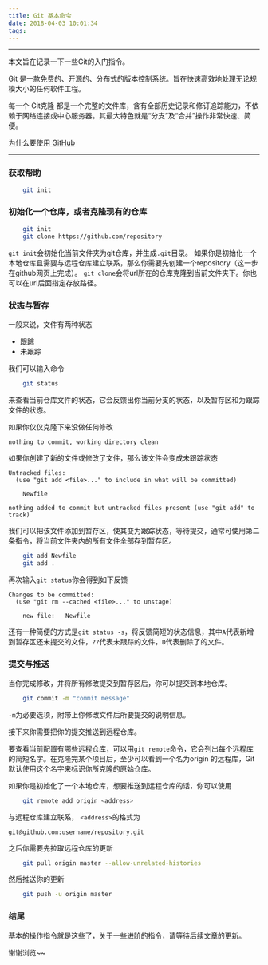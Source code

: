 ```yaml
---
title: Git 基本命令
date: 2018-04-03 10:01:34
tags:
---
```


------

本文旨在记录一下一些Git的入门指令。

Git 是一款免费的、开源的、分布式的版本控制系统。旨在快速高效地处理无论规模大小的任何软件工程。

每一个 Git克隆 都是一个完整的文件库，含有全部历史记录和修订追踪能力，不依赖于网络连接或中心服务器。其最大特色就是“分支”及“合并”操作非常快速、简便。

[为什么要使用 GitHub](https://github.com/WD-iGaves/Mars.js/wiki/%E4%B8%BA%E4%BB%80%E4%B9%88%E8%A6%81%E4%BD%BF%E7%94%A8GITHUB%3F)

<!-- more -->

------

### 获取帮助

```bash
    git init
```

### 初始化一个仓库，或者克隆现有的仓库

```bash
    git init
    git clone https://github.com/repository
```

`git init`会初始化当前文件夹为git仓库，并生成`.git`目录。
如果你是初始化一个本地仓库且需要与远程仓库建立联系，那么你需要先创建一个repository（这一步在github网页上完成）。
`git clone`会将url所在的仓库克隆到当前文件夹下。你也可以在url后面指定存放路径。

### 状态与暂存

一般来说，文件有两种状态

- 跟踪
- 未跟踪

我们可以输入命令

```bash
    git status
```

来查看当前仓库文件的状态，它会反馈出你当前分支的状态，以及暂存区和为跟踪文件的状态。

如果你仅仅克隆下来没做任何修改

    nothing to commit, working directory clean

如果你创建了新的文件或修改了文件，那么该文件会变成未跟踪状态

    Untracked files:
      (use "git add <file>..." to include in what will be committed)

        Newfile

    nothing added to commit but untracked files present (use "git add" to track)

我们可以把该文件添加到暂存区，使其变为跟踪状态，等待提交，通常可使用第二条指令，将当前文件夹内的所有文件全部存到暂存区。

```bash
    git add Newfile
    git add .
```

再次输入`git status`你会得到如下反馈

    Changes to be committed:
      (use "git rm --cached <file>..." to unstage)

        new file:   Newfile

还有一种简便的方式是`git status -s`，将反馈简短的状态信息，其中`A`代表新增到暂存区还未提交的文件，`??`代表未跟踪的文件，`D`代表删除了的文件。

### 提交与推送

当你完成修改，并将所有修改提交到暂存区后，你可以提交到本地仓库。

```bash
    git commit -m "commit message"
```

`-m`为必要选项，附带上你修改文件后所要提交的说明信息。

接下来你需要把你的提交推送到远程仓库。

要查看当前配置有哪些远程仓库，可以用`git remote`命令，它会列出每个远程库的简短名字。在克隆完某个项目后，至少可以看到一个名为origin 的远程库，Git 默认使用这个名字来标识你所克隆的原始仓库。

如果你是初始化了一个本地仓库，想要推送到远程仓库的话，你可以使用

```bash
    git remote add origin <address>
```

与远程仓库建立联系， `<address>`的格式为

    git@github.com:username/repository.git

之后你需要先拉取远程仓库的更新

```bash
    git pull origin master --allow-unrelated-histories
```

然后推送你的更新

```bash
    git push -u origin master
```

### 结尾

基本的操作指令就是这些了，关于一些进阶的指令，请等待后续文章的更新。

谢谢浏览~~
